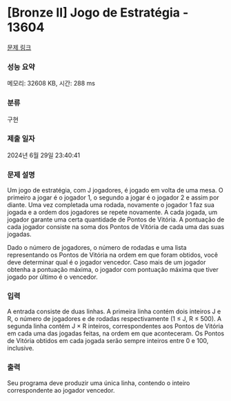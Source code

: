 # [Bronze II] Jogo de Estratégia - 13604 

[문제 링크](https://www.acmicpc.net/problem/13604) 

### 성능 요약

메모리: 32608 KB, 시간: 288 ms

### 분류

구현

### 제출 일자

2024년 6월 29일 23:40:41

### 문제 설명

<p>Um jogo de estratégia, com J jogadores, é jogado em volta de uma mesa. O primeiro a jogar é o jogador 1, o segundo a jogar é o jogador 2 e assim por diante. Uma vez completada uma rodada, novamente o jogador 1 faz sua jogada e a ordem dos jogadores se repete novamente. A cada jogada, um jogador garante uma certa quantidade de Pontos de Vitória. A pontuação de cada jogador consiste na soma dos Pontos de Vitória de cada uma das suas jogadas.</p>

<p>Dado o número de jogadores, o número de rodadas e uma lista representando os Pontos de Vitória na ordem em que foram obtidos, você deve determinar qual é o jogador vencedor. Caso mais de um jogador obtenha a pontuação máxima, o jogador com pontuação máxima que tiver jogado por último é o vencedor.</p>

### 입력 

 <p>A entrada consiste de duas linhas. A primeira linha contém dois inteiros J e R, o número de jogadores e de rodadas respectivamente (1 ≤ J, R ≤ 500). A segunda linha contém J × R inteiros, correspondentes aos Pontos de Vitória em cada uma das jogadas feitas, na ordem em que aconteceram. Os Pontos de Vitória obtidos em cada jogada serão sempre inteiros entre 0 e 100, inclusive.</p>

### 출력 

 <p>Seu programa deve produzir uma única linha, contendo o inteiro correspondente ao jogador vencedor.</p>

